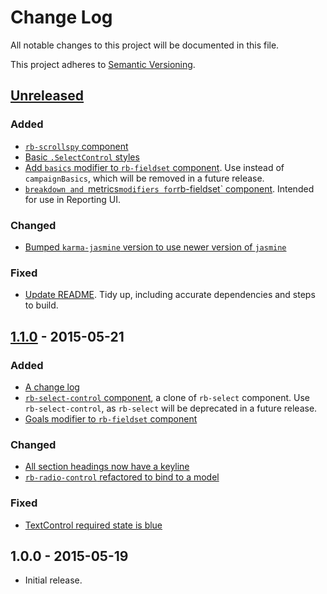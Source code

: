 # Change Log

All notable changes to this project will be documented in this file.

This project adheres to [Semantic Versioning](http://semver.org/).

## [Unreleased][unreleased]

### Added

- [`rb-scrollspy` component](https://github.com/rockabox/rbx_ui_components/pull/140)
- [Basic `.SelectControl` styles](https://github.com/rockabox/rbx_ui_components/pull/146)
- [Add `basics` modifier to `rb-fieldset` component](https://github.com/rockabox/rbx_ui_components/pull/144). Use instead of `campaignBasics`, which will be removed in a future release.
- [`breakdown and `metrics` modifiers for `rb-fieldset` component](https://github.com/rockabox/rbx_ui_components/pull/155). Intended for use in Reporting UI.

### Changed
- [Bumped `karma-jasmine` version to use newer version of `jasmine`](https://github.com/rockabox/rbx_ui_components/pull/154)

### Fixed

- [Update README](https://github.com/rockabox/rbx_ui_components/pull/145). Tidy up, including accurate dependencies and steps to build.

## [1.1.0] - 2015-05-21

### Added

- [A change log](https://github.com/rockabox/rbx_ui_components/pull/141)
- [`rb-select-control` component](https://github.com/rockabox/rbx_ui_components/pull/139), a clone of `rb-select` component. Use `rb-select-control`, as `rb-select` will be deprecated in a future release.
- [Goals modifier to `rb-fieldset` component](https://github.com/rockabox/rbx_ui_components/pull/136)

### Changed

- [All section headings now have a keyline](https://github.com/rockabox/rbx_ui_components/pull/138)
- [`rb-radio-control` refactored to bind to a model](https://github.com/rockabox/rbx_ui_components/pull/137)

### Fixed

- [TextControl required state is blue](https://github.com/rockabox/rbx_ui_components/pull/142)

## 1.0.0 - 2015-05-19

- Initial release.

[unreleased]: https://github.com/rockabox/rbx_ui_components/compare/1.1.0...HEAD
[1.1.0]: https://github.com/rockabox/rbx_ui_components/compare/1.0.0...1.1.0

